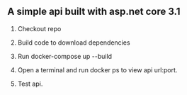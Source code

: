 ﻿## A simple api built with asp.net core 3.1

 1. Checkout repo

 2. Build code to download dependencies

 3. Run docker-compose up --build

 4. Open a terminal and run docker ps to view api url:port.

 5. Test api.

